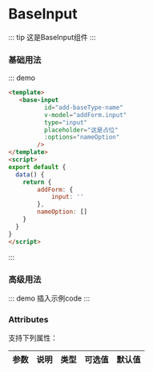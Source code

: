 
# BaseInput

::: tip
这是BaseInput组件
:::

### 基础用法
::: demo
```html
<template>
   <base-input
          id="add-baseType-name"
          v-model="addForm.input"
          type="input"
          placeholder="这是占位"
          :options="nameOption"
        />     
</template>
<script>
export default {
  data() {
    return {
        addForm: {
            input: ''
        },
        nameOption: []
    }
  }
}
</script>
```
:::

### 高级用法
::: demo
插入示例code
:::


### Attributes

支持下列属性：

| 参数          | 说明            | 类型            | 可选值                 | 默认值   |
|-------------  |---------------- |---------------- |---------------------- |-------- |

